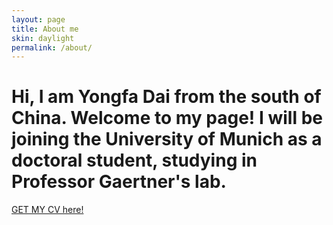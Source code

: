 ```yaml
---
layout: page
title: About me
skin: daylight
permalink: /about/
---
```

#  Hi, I am Yongfa Dai from the south of China. Welcome to my page! I will be joining the University of Munich as a doctoral student, studying in Professor Gaertner's lab.

[GET MY CV here!](/assets/css/CV.pdf)

